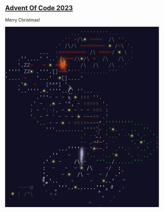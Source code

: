 #

## [Advent Of Code 2023]((https://adventofcode.com/2023))

Merry Christmas!

![img](aoc2023.PNG)
